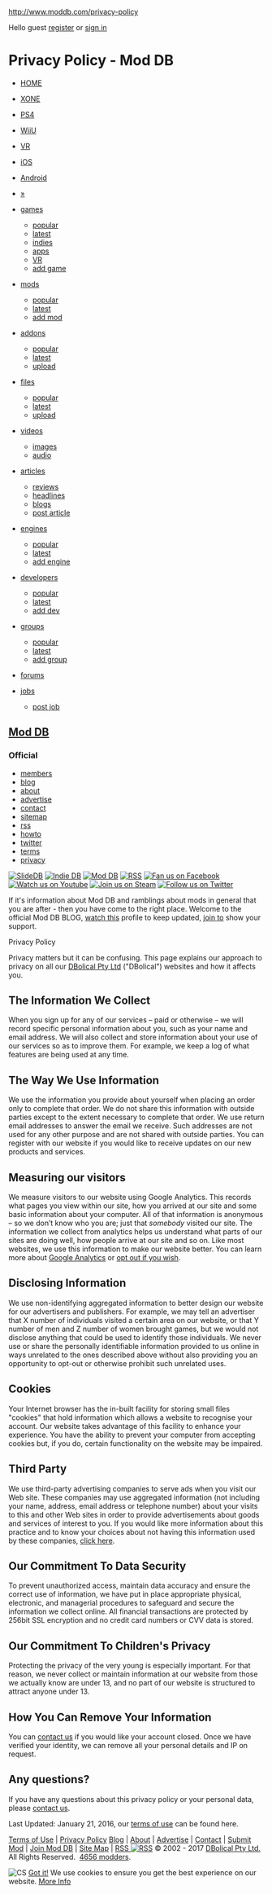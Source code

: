http://www.moddb.com/privacy-policy

<span class="guest">Hello guest [register](https://secure.moddb.com/members/register) or <a href="https://secure.moddb.com/members/login" id="togglelogin">sign in</a></span><span class="arrow"> </span>

Privacy Policy - Mod DB
=======================

<a href="/" class="logo" title="Mod DB Home"></a>
-   [HOME](/ "All platforms")
-   [XONE](/platforms/xone/set)
-   [PS4](/platforms/ps4/set)
-   [WiiU](/platforms/wiiu/set)
-   [VR](/platforms/vr/set)
-   [iOS](/platforms/ios/set)
-   [Android](/platforms/android/set)
-   <a href="/platforms/selection" class="thickbox" title="Choose any platform">»</a>

-   [games](/games)
    -   [popular](/games/top)
    -   [latest](/games/latest)
    -   [indies](http://www.indiedb.com)
    -   [apps](http://www.slidedb.com)
    -   [VR](http://www.vrdb.com)
    -   [add game](/games/add)
-   [mods](/mods)
    -   [popular](/mods/top)
    -   [latest](/mods/latest)
    -   [add mod](/mods/add)
-   [addons](/addons)
    -   [popular](/addons/top)
    -   [latest](/addons/latest)
    -   [upload](/addons/add)
-   [files](/downloads)
    -   [popular](/downloads/top)
    -   [latest](/downloads/latest)
    -   [upload](/downloads/add)
-   [videos](/videos)
    -   [images](/images)
    -   [audio](/audio)
-   [articles](/articles)
    -   [reviews](/reviews)
    -   [headlines](/headlines)
    -   [blogs](/blogs)
    -   [post article](/articles/add)
-   [engines](/engines)
    -   [popular](/engines/top)
    -   [latest](/engines/latest)
    -   [add engine](/engines/add)
-   [developers](/company)
    -   [popular](/company/top)
    -   [latest](/company/latest)
    -   [add dev](/company/add)
-   [groups](/groups)
    -   [popular](/groups/top)
    -   [latest](/groups/latest)
    -   [add group](/groups/add)
-   [forums](/forum)
-   [jobs](/jobs)
    -   [post job](/jobs/add)

[Mod DB](/groups/moddb)
-----------------------

### Official

<span class="bg"></span>

-   [members](/groups/moddb/members)
-   [blog](/groups/moddb)
-   [about](/groups/moddb/about)
-   [advertise](/groups/moddb/advertise)
-   [contact](/groups/moddb/contact)
-   [sitemap](/groups/moddb/sitemap)
-   [rss](/groups/moddb/rss)
-   [howto](/groups/moddb/howto)
-   [twitter](/groups/moddb/twitter)
-   [terms](/groups/moddb/terms)
-   [privacy](/groups/moddb/privacy)

[![SlideDB](http://media.slidedb.com/images/global/slidedb.png "SlideDB")](http://www.slidedb.com) [![Indie DB](http://media.moddb.com/images/global/indiedb.png "Indie DB")](http://www.indiedb.com) [![Mod DB](http://media.moddb.com/images/global/moddb.png "Mod DB")](http://www.moddb.com) [![RSS](http://media.moddb.com/images/global/rss.png "RSS")](http://rss.moddb.com/headlines/feed/rss.xml) [![Fan us on Facebook](http://media.moddb.com/images/global/facebook.png "Fan us on Facebook")](http://www.facebook.com/moddb) [![Watch us on Youtube](http://media.moddb.com/images/global/youtube.png "Watch us on Youtube")](http://youtube.com/gamedevtv) [![Join us on Steam](http://media.moddb.com/images/global/steam.png "Join us on Steam")](http://steamcommunity.com/groups/ModDB) [![Follow us on Twitter](http://media.moddb.com/images/global/twitter.png "Follow us on Twitter")](https://twitter.com/moddb)

If it's information about Mod DB and ramblings about mods in general that you are after - then you have come to the right place. Welcome to the official Mod DB BLOG, [watch this](http://www.moddb.com/messages/ajax/action/?action=watch&sitearea=groups&siteareaid=449) profile to keep updated, [join to](http://www.moddb.com/groups/ajax/members/add/449) show your support.

<span class="options"> </span> <span class="heading">Privacy Policy</span>

Privacy matters but it can be confusing. This page explains our approach to privacy on all our [DBolical Pty Ltd](http://www.dbolical.com) ("DBolical") websites and how it affects you.

The Information We Collect
--------------------------

When you sign up for any of our services – paid or otherwise – we will record specific personal information about you, such as your name and email address. We will also collect and store information about your use of our services so as to improve them. For example, we keep a log of what features are being used at any time.

The Way We Use Information
--------------------------

We use the information you provide about yourself when placing an order only to complete that order. We do not share this information with outside parties except to the extent necessary to complete that order. We use return email addresses to answer the email we receive. Such addresses are not used for any other purpose and are not shared with outside parties. You can register with our website if you would like to receive updates on our new products and services.

Measuring our visitors
----------------------

We measure visitors to our website using Google Analytics. This records what pages you view within our site, how you arrived at our site and some basic information about your computer. All of that information is anonymous – so we don’t know who you are; just that *somebody* visited our site. The information we collect from analytics helps us understand what parts of our sites are doing well, how people arrive at our site and so on. Like most websites, we use this information to make our website better. You can learn more about [Google Analytics](http://www.google.com/analytics/learn/privacy.html "Google Analytics' privacy policy") or [opt out if you wish](https://tools.google.com/dlpage/gaoptout "How to opt out of google analytics").

Disclosing Information
----------------------

We use non-identifying aggregated information to better design our website for our advertisers and publishers. For example, we may tell an advertiser that X number of individuals visited a certain area on our website, or that Y number of men and Z number of women brought games, but we would not disclose anything that could be used to identify those individuals. We never use or share the personally identifiable information provided to us online in ways unrelated to the ones described above without also providing you an opportunity to opt-out or otherwise prohibit such unrelated uses.

Cookies
-------

Your Internet browser has the in-built facility for storing small files "cookies" that hold information which allows a website to recognise your account. Our website takes advantage of this facility to enhance your experience. You have the ability to prevent your computer from accepting cookies but, if you do, certain functionality on the website may be impaired.

Third Party
-----------

We use third-party advertising companies to serve ads when you visit our Web site. These companies may use aggregated information (not including your name, address, email address or telephone number) about your visits to this and other Web sites in order to provide advertisements about goods and services of interest to you. If you would like more information about this practice and to know your choices about not having this information used by these companies, [click here](http://www.networkadvertising.org/managing/opt_out.asp).

Our Commitment To Data Security
-------------------------------

To prevent unauthorized access, maintain data accuracy and ensure the correct use of information, we have put in place appropriate physical, electronic, and managerial procedures to safeguard and secure the information we collect online. All financial transactions are protected by 256bit SSL encryption and no credit card numbers or CVV data is stored.

Our Commitment To Children's Privacy
------------------------------------

Protecting the privacy of the very young is especially important. For that reason, we never collect or maintain information at our website from those we actually know are under 13, and no part of our website is structured to attract anyone under 13.

How You Can Remove Your Information
-----------------------------------

You can [contact us](http://www.moddb.com/contact) if you would like your account closed. Once we have verified your identity, we can remove all your personal details and IP on request.

Any questions?
--------------

If you have any questions about this privacy policy or your personal data, please [contact us](http://www.moddb.com/contact).

Last Updated: January 21, 2016, our [terms of use](/terms-of-use) can be found here.

<a href="http://www.dbolical.com" class="network dbolical" title="DBolical - Entertainment Euphoria"></a> <span class="terms">[Terms of Use](/terms-of-use) | [Privacy Policy](/privacy-policy)</span> <span class="links">[Blog](/blog) | [About](/about) | [Advertise](/advertise) | [Contact](/contact) | [Submit Mod](/mods/add) | [Join Mod DB](https://secure.moddb.com/members/register) | [Site Map](/sitemap) | [RSS ![RSS](http://static.moddb.com/cutoff/images/icons/rss.png "Mod DB RSS feeds")](/rss)</span> <span class="copyright">© 2002 - 2017 [DBolical Pty Ltd.](http://www.dbolical.com)  All Rights Reserved.  [4656 modders](/members/online).</span>

![CS](http://b.scorecardresearch.com/p?c1=2&c2=8518622&cv=2.0&cj=1)
<a href="#" class="cc_btn cc_btn_accept_all">Got it!</a>
We use cookies to ensure you get the best experience on our website. [More Info](/privacy-policy)


